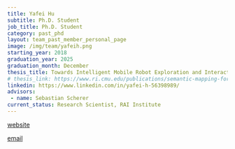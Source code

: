 ```yaml
---
title: Yafei Hu
subtitle: Ph.D. Student
job_title: Ph.D. Student
category: past_phd
layout: team_past_member_personal_page
image: /img/team/yafeih.png
starting_year: 2018
graduation_year: 2025
graduation_month: December
thesis_title: Towards Intelligent Mobile Robot Exploration and Interaction in the Wild
# thesis_link: https://www.ri.cmu.edu/publications/semantic-mapping-for-autonomous-navigation-and-exploration/
linkedin: https://www.linkedin.com/in/yafei-h-56398989/
advisors:
 - name: Sebastian Scherer
current_status: Research Scientist, RAI Institute
---
```


[website](https://jeffreyyh.github.io/)

[email](mailto:yafeih@andrew.cmu.edu)



